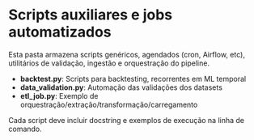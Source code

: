 # Scripts auxiliares e jobs automatizados

Esta pasta armazena scripts genéricos, agendados (cron, Airflow, etc), utilitários de validação, ingestão e orquestração do pipeline.

- **backtest.py**: Scripts para backtesting, recorrentes em ML temporal
- **data_validation.py**: Automação das validações dos datasets
- **etl_job.py**: Exemplo de orquestração/extração/transformação/carregamento

Cada script deve incluir docstring e exemplos de execução na linha de comando.
